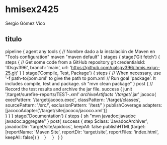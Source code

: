 # hmisex2425


Sergio Gómez Vico
 ## titulo
 pipeline {
  agent any
  tools {
    // Nombre dado a la instalación de Maven en "Tools configuration"
    maven "maven default"
  }
  stages {
    stage('Git fetch') {
      steps {
        // Get some code from a GitHub repository
        git credentialsId: 'IDsgv396', branch: 'main', url: 'https://github.com/ualsgv396/.hmis.exjun-25.git'
      }
    }
    stage('Compile, Test, Package') {
      steps {
        // When necessary, use '-f path-to/pom.xml' to give the path to pom.xml
        // Run goal 'package'. It includes compile, test and package.
        sh "mvn clean package"
      }
      post {
        // Record the test results and archive the jar file.
        success {
          junit '/target/surefire-reports/TEST-*.xml'
          archiveArtifacts '/target/*.jar'
          jacoco( 
            execPattern: '/target/jacoco.exec',
            classPattern: '/target/classes',
            sourcePattern: '/src/',
            exclusionPattern: '/test/'
          )
          publishCoverage adapters: [jacocoAdapter('/target/site/jacoco/jacoco.xml')]  
        }
      }
    }
    stage('Documentation') {
      steps {
        sh "mvn javadoc:javadoc javadoc:aggregate"
      }
      post{
        success {
          step $class: 'JavadocArchiver', javadocDir: 'target/site/apidocs', keepAll: false
          publishHTML(target: [reportName: 'Maven Site', reportDir: 'target/site', reportFiles: 'index.html', keepAll: false])
        }
      }
    }
  }
}
